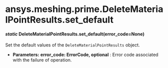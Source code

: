 # ansys.meshing.prime.DeleteMaterialPointResults.set_default

<a id="ansys.meshing.prime.DeleteMaterialPointResults.set_default"></a>

#### *static* DeleteMaterialPointResults.set_default(error_code=None)

Set the default values of the `DeleteMaterialPointResults` object.

* **Parameters:**
  **error_code: ErrorCode, optional**
  : Error code associated with the failure of operation.

<!-- !! processed by numpydoc !! -->
